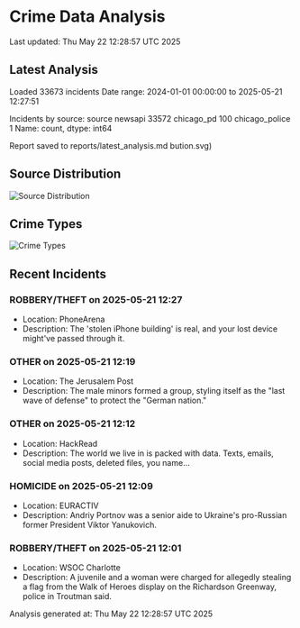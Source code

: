 # Crime Data Analysis
Last updated: Thu May 22 12:28:57 UTC 2025

## Latest Analysis

Loaded 33673 incidents
Date range: 2024-01-01 00:00:00 to 2025-05-21 12:27:51

Incidents by source:
source
newsapi           33572
chicago_pd          100
chicago_police        1
Name: count, dtype: int64

Report saved to reports/latest_analysis.md
bution.svg)

## Source Distribution
![Source Distribution](images/source_distribution.svg)

## Crime Types
![Crime Types](images/crime_types.svg)

## Recent Incidents

### ROBBERY/THEFT on 2025-05-21 12:27
- Location: PhoneArena
- Description: The 'stolen iPhone building' is real, and your lost device might've passed through it.


### OTHER on 2025-05-21 12:19
- Location: The Jerusalem Post
- Description: The male minors formed a group, styling itself as the "last wave of defense" to protect the "German nation."


### OTHER on 2025-05-21 12:12
- Location: HackRead
- Description: The world we live in is packed with data. Texts, emails, social media posts, deleted files, you name…


### HOMICIDE on 2025-05-21 12:09
- Location: EURACTIV
- Description: Andriy Portnov was a senior aide to Ukraine's pro-Russian former President Viktor Yanukovich.


### ROBBERY/THEFT on 2025-05-21 12:01
- Location: WSOC Charlotte
- Description: A juvenile and a woman were charged for allegedly stealing a flag from the Walk of Heroes display on the Richardson Greenway, police in Troutman said.

Analysis generated at: Thu May 22 12:28:57 UTC 2025
